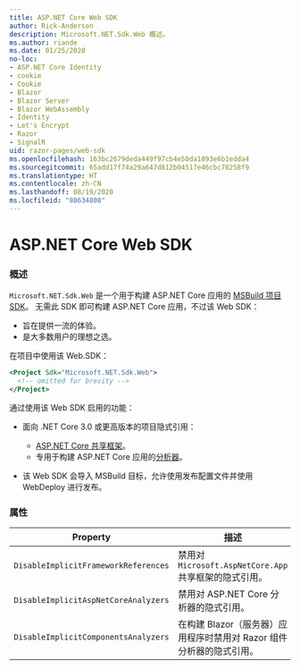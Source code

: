 ```yaml
---
title: ASP.NET Core Web SDK
author: Rick-Anderson
description: Microsoft.NET.Sdk.Web 概述。
ms.author: riande
ms.date: 01/25/2020
no-loc:
- ASP.NET Core Identity
- cookie
- Cookie
- Blazor
- Blazor Server
- Blazor WebAssembly
- Identity
- Let's Encrypt
- Razor
- SignalR
uid: razor-pages/web-sdk
ms.openlocfilehash: 163bc2679deda449f97cb4e50da1093e6b1edda4
ms.sourcegitcommit: 65add17f74a29a647d812b04517e46cbc78258f9
ms.translationtype: HT
ms.contentlocale: zh-CN
ms.lasthandoff: 08/19/2020
ms.locfileid: "88634808"
---
```

# <a name="aspnet-core-web-sdk"></a>ASP.NET Core Web SDK

### <a name="overview"></a>概述

`Microsoft.NET.Sdk.Web` 是一个用于构建 ASP.NET Core 应用的 [MSBuild 项目 SDK](https://docs.microsoft.com/visualstudio/msbuild/how-to-use-project-sdk)。 无需此 SDK 即可构建 ASP.NET Core 应用，不过该 Web SDK：

* 旨在提供一流的体验。
* 是大多数用户的理想之选。

在项目中使用该 Web.SDK：

  ```xml
  <Project Sdk="Microsoft.NET.Sdk.Web">
    <!-- omitted for brevity -->
  </Project>
  ```

通过使用该 Web SDK 启用的功能：

* 面向 .NET Core 3.0 或更高版本的项目隐式引用：

  * [ASP.NET Core 共享框架](xref:fundamentals/metapackage-app)。
  * 专用于构建 ASP.NET Core 应用的[分析器](/visualstudio/extensibility/getting-started-with-roslyn-analyzers)。
* 该 Web SDK 会导入 MSBuild 目标，允许使用发布配置文件并使用 WebDeploy 进行发布。

### <a name="properties"></a>属性

| Property | 描述 |
| -------- | ----------- |
| `DisableImplicitFrameworkReferences` | 禁用对 `Microsoft.AspNetCore.App` 共享框架的隐式引用。 |
| `DisableImplicitAspNetCoreAnalyzers` | 禁用对 ASP.NET Core 分析器的隐式引用。 |
| `DisableImplicitComponentsAnalyzers` | 在构建 Blazor（服务器）应用程序时禁用对 Razor 组件分析器的隐式引用。 |
